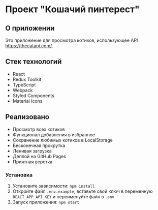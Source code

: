 # Проект "Кошачий пинтерест"

## О приложении

Это приложение для просмотра котиков, использующее API https://thecatapi.com/.

## Стек технологий

- React
- Redux Toolkit
- TypeScript
- Webpack
- Styled Components
- Material Icons

## Реализовано

- Просмотр всех котиков
- Функционал добавления в избранное
- Сохранение любимых котиков в LocalStorage
- Бесконечная прокрутка
- Ленивая загрузка
- Деплой на GitHub Pages
- Приятная верстка

### Установка

1. Установите зависимости: `npm install`
2. Откройте файл `.env.example`, вставьте свой ключ в переменную `REACT_APP_API_KEY` и переименуйте файл в `.env`
3. Запуск приложения: `npm start`